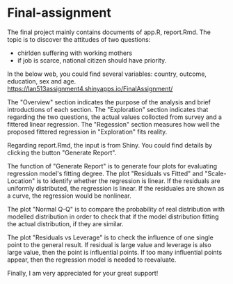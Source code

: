 # Final-assignment

The final project mainly contains documents of app.R, report.Rmd. 
The topic is to discover the attitudes of two questions:
- chirlden suffering with working mothers
- if job is scarce, national citizen should have priority. 

In the below web, you could find several variables: country, outcome, education, sex and age.
https://lan513assignment4.shinyapps.io/FinalAssignment/

The "Overview" section indicates the purpose of the analysis and brief introductions of each section.
The "Exploration" section indicates that regarding the two questions, the actual values collocted from survey and a fittered linear regression. 
The "Regession" section measures how well the proposed fittered regression in "Exploration" fits reality.

Regarding report.Rmd, the input is from Shiny. You could find details by clicking the button "Generate Report". 

The function of "Generate Report" is to generate four plots for evaluating regression model's fitting degree. 
The plot "Residuals vs Fitted" and "Scale-Location" is to identify whether the regression is linear.
If the residuals are uniformly distributed, the regression is linear. 
If the residuales are shown as a curve, the regression would be nonlinear. 

The plot "Normal Q-Q" is to compare the probability of real distribution with modelled distribution in order to check that if the model distribution fitting the actual distribution, if they are similar. 

The plot "Residuals vs Leverage" is to check the influence of one single point to the general result. If residual is large value and leverage is also large value, then the point is influential points. If too many influential points appear, then the regression model is needed to reevaluate. 

Finally, I am very appreciated for your great support!
